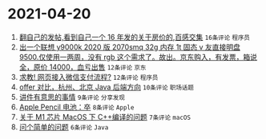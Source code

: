 # 2021-04-20

1. [翻自己的发帖,看到自己一个 16 年发的关于房价的,百感交集](https://www.v2ex.com/t/771798) `16条评论` `程序员`
1. [出一个联想 y9000k 2020 版 2070smq 32g 内存 1t 固态 v 友直接明盘 9500.仅使用一两周，没有 rgb 这个需求了。故出。京东购入，有发票，箱说全，原价 14000，血亏出售](https://www.v2ex.com/t/771804) `12条评论` `京东`
1. [求教! 网页接入微信支付流程?](https://www.v2ex.com/t/771800) `12条评论` `程序员`
1. [offer 对比，杭州、北京 Java 后端方向](https://www.v2ex.com/t/771805) `10条评论` `职场话题`
1. [讲件有意思的事情](https://www.v2ex.com/t/771801) `9条评论` `分享发现`
1. [Apple Pencil 电池：卒](https://www.v2ex.com/t/771795) `8条评论` `Apple`
1. [关于 M1 芯片 MacOS 下 C++编译的问题](https://www.v2ex.com/t/771793) `7条评论` `macOS`
1. [问个简单的问题](https://www.v2ex.com/t/771794) `6条评论` `Java`
